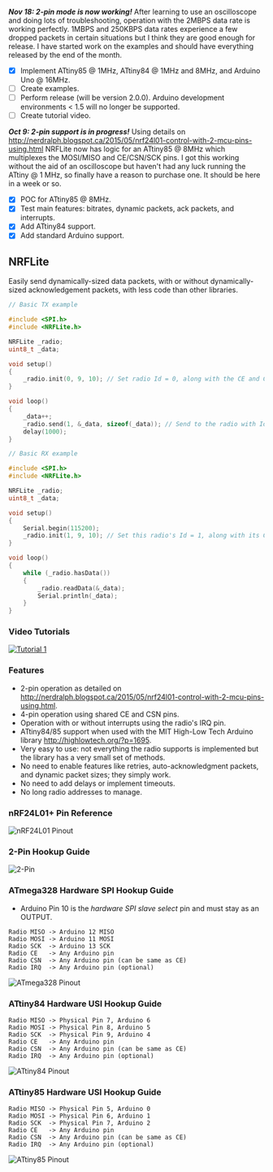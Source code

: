 **_Nov 18: 2-pin mode is now working!_**  After learning to use an oscilloscope and doing lots of troubleshooting, operation with the 2MBPS data rate is working perfectly.  1MBPS and 250KBPS data rates experience a few dropped packets in certain situations but I think they are good enough for release.  I have started work on the examples and should have everything released by the end of the month.
- [x] Implement ATtiny85 @ 1MHz, ATtiny84 @ 1MHz and 8MHz, and Arduino Uno @ 16MHz.
- [ ] Create examples.
- [ ] Perform release (will be version 2.0.0).  Arduino development environments < 1.5 will no longer be supported.
- [ ] Create tutorial video.

**_Oct 9: 2-pin support is in progress!_**  Using details on <http://nerdralph.blogspot.ca/2015/05/nrf24l01-control-with-2-mcu-pins-using.html> NRFLite now has logic for an ATtiny85 @ 8MHz which multiplexes the MOSI/MISO and CE/CSN/SCK pins.  I got this working without the aid of an oscilloscope but haven't had any luck running the ATtiny @ 1 MHz, so finally have a reason to purchase one.  It should be here in a week or so. 
- [x] POC for ATtiny85 @ 8MHz.
- [x] Test main features:  bitrates, dynamic packets, ack packets, and interrupts.
- [x] Add ATtiny84 support.
- [x] Add standard Arduino support.

## NRFLite
Easily send dynamically-sized data packets, with or without dynamically-sized acknowledgement packets, with less code than other libraries.

```c++
// Basic TX example

#include <SPI.h>
#include <NRFLite.h>

NRFLite _radio;
uint8_t _data;

void setup()
{
    _radio.init(0, 9, 10); // Set radio Id = 0, along with the CE and CSN pins
}

void loop()
{
    _data++;
    _radio.send(1, &_data, sizeof(_data)); // Send to the radio with Id = 1
    delay(1000);
}
```
```c++
// Basic RX example

#include <SPI.h>
#include <NRFLite.h>

NRFLite _radio;
uint8_t _data;

void setup()
{
    Serial.begin(115200);
    _radio.init(1, 9, 10); // Set this radio's Id = 1, along with its CE and CSN pins
}

void loop()
{
    while (_radio.hasData())
    {
        _radio.readData(&_data);
        Serial.println(_data);
    }
}
```

### Video Tutorials

[![Tutorial 1](http://img.youtube.com/vi/tWEgvS7Sj-8/default.jpg)](https://youtu.be/tWEgvS7Sj-8)

### Features
* 2-pin operation as detailed on http://nerdralph.blogspot.ca/2015/05/nrf24l01-control-with-2-mcu-pins-using.html.
* 4-pin operation using shared CE and CSN pins.
* Operation with or without interrupts using the radio's IRQ pin.
* ATtiny84/85 support when used with the MIT High-Low Tech Arduino library http://highlowtech.org/?p=1695.
* Very easy to use:  not everything the radio supports is implemented but the library has a very small set of methods.
* No need to enable features like retries, auto-acknowledgment packets, and dynamic packet sizes; they simply work.
* No need to add delays or implement timeouts.
* No long radio addresses to manage.

### nRF24L01+ Pin Reference

![nRF24L01 Pinout](https://github.com/dparson55/NRFLite/raw/master/extras/nRF24L01_pinout_small.jpg)

### 2-Pin Hookup Guide

![2-Pin](https://github.com/dparson55/NRFLite/raw/master/extras/Two_pin_schematic.png)

### ATmega328 Hardware SPI Hookup Guide
* Arduino Pin 10 is the *hardware SPI slave select* pin and must stay as an OUTPUT.
```
Radio MISO -> Arduino 12 MISO
Radio MOSI -> Arduino 11 MOSI
Radio SCK  -> Arduino 13 SCK
Radio CE   -> Any Arduino pin
Radio CSN  -> Any Arduino pin (can be same as CE)
Radio IRQ  -> Any Arduino pin (optional)
```
![ATmega328 Pinout](https://github.com/dparson55/NRFLite/raw/master/extras/ATmega328_pinout_small.jpg)

### ATtiny84 Hardware USI Hookup Guide
```
Radio MISO -> Physical Pin 7, Arduino 6
Radio MOSI -> Physical Pin 8, Arduino 5
Radio SCK  -> Physical Pin 9, Arduino 4
Radio CE   -> Any Arduino pin
Radio CSN  -> Any Arduino pin (can be same as CE)
Radio IRQ  -> Any Arduino pin (optional)
```
![ATtiny84 Pinout](https://github.com/dparson55/NRFLite/raw/master/extras/ATtiny84_pinout_small.png)

### ATtiny85 Hardware USI Hookup Guide
```
Radio MISO -> Physical Pin 5, Arduino 0
Radio MOSI -> Physical Pin 6, Arduino 1
Radio SCK  -> Physical Pin 7, Arduino 2
Radio CE   -> Any Arduino pin
Radio CSN  -> Any Arduino pin (can be same as CE)
Radio IRQ  -> Any Arduino pin (optional)
```
![ATtiny85 Pinout](https://github.com/dparson55/NRFLite/raw/master/extras/ATtiny85_pinout_small.png)
